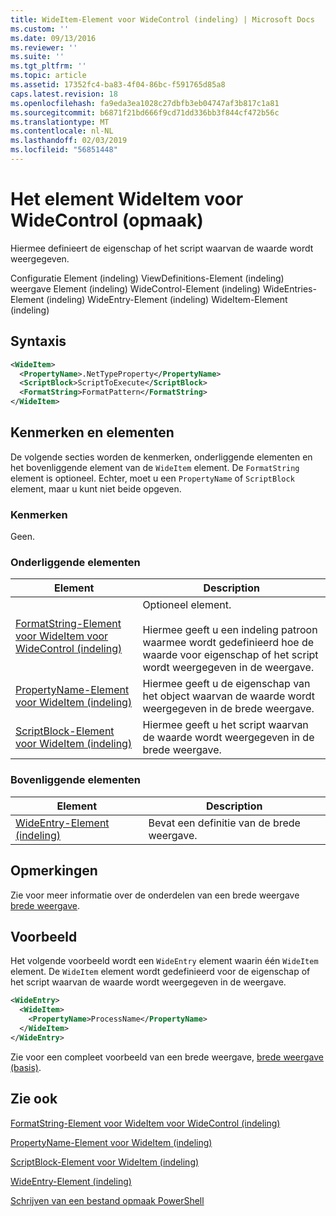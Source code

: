 ```yaml
---
title: WideItem-Element voor WideControl (indeling) | Microsoft Docs
ms.custom: ''
ms.date: 09/13/2016
ms.reviewer: ''
ms.suite: ''
ms.tgt_pltfrm: ''
ms.topic: article
ms.assetid: 17352fc4-ba83-4f04-86bc-f591765d85a8
caps.latest.revision: 18
ms.openlocfilehash: fa9eda3ea1028c27dbfb3eb04747af3b817c1a81
ms.sourcegitcommit: b6871f21bd666f9cd71dd336bb3f844cf472b56c
ms.translationtype: MT
ms.contentlocale: nl-NL
ms.lasthandoff: 02/03/2019
ms.locfileid: "56851448"
---
```

# <a name="wideitem-element-for-widecontrol-format"></a>Het element WideItem voor WideControl (opmaak)

Hiermee definieert de eigenschap of het script waarvan de waarde wordt weergegeven.

Configuratie Element (indeling) ViewDefinitions-Element (indeling) weergave Element (indeling) WideControl-Element (indeling) WideEntries-Element (indeling) WideEntry-Element (indeling) WideItem-Element (indeling)

## <a name="syntax"></a>Syntaxis

```xml
<WideItem>
  <PropertyName>.NetTypeProperty</PropertyName>
  <ScriptBlock>ScriptToExecute</ScriptBlock>
  <FormatString>FormatPattern</FormatString>
</WideItem>
```

## <a name="attributes-and-elements"></a>Kenmerken en elementen

De volgende secties worden de kenmerken, onderliggende elementen en het bovenliggende element van de `WideItem` element. De `FormatString` element is optioneel. Echter, moet u een `PropertyName` of `ScriptBlock` element, maar u kunt niet beide opgeven.

### <a name="attributes"></a>Kenmerken

Geen.

### <a name="child-elements"></a>Onderliggende elementen

|Element|Description|
|-------------|-----------------|
|[FormatString-Element voor WideItem voor WideControl (indeling)](./formatstring-element-for-wideitem-for-widecontrol-format.md)|Optioneel element.<br /><br /> Hiermee geeft u een indeling patroon waarmee wordt gedefinieerd hoe de waarde voor eigenschap of het script wordt weergegeven in de weergave.|
|[PropertyName-Element voor WideItem (indeling)](./propertyname-element-for-wideitem-for-widecontrol-format.md)|Hiermee geeft u de eigenschap van het object waarvan de waarde wordt weergegeven in de brede weergave.|
|[ScriptBlock-Element voor WideItem (indeling)](./scriptblock-element-for-wideitem-for-widecontrol-format.md)|Hiermee geeft u het script waarvan de waarde wordt weergegeven in de brede weergave.|

### <a name="parent-elements"></a>Bovenliggende elementen

|Element|Description|
|-------------|-----------------|
|[WideEntry-Element (indeling)](./wideentry-element-for-widecontrol-format.md)|Bevat een definitie van de brede weergave.|

## <a name="remarks"></a>Opmerkingen

Zie voor meer informatie over de onderdelen van een brede weergave [brede weergave](./creating-a-wide-view.md).

## <a name="example"></a>Voorbeeld

Het volgende voorbeeld wordt een `WideEntry` element waarin één `WideItem` element. De `WideItem` element wordt gedefinieerd voor de eigenschap of het script waarvan de waarde wordt weergegeven in de weergave.

```xml
<WideEntry>
  <WideItem>
    <PropertyName>ProcessName</PropertyName>
  </WideItem>
</WideEntry>
```

Zie voor een compleet voorbeeld van een brede weergave, [brede weergave (basis)](./wide-view-basic.md).

## <a name="see-also"></a>Zie ook

[FormatString-Element voor WideItem voor WideControl (indeling)](./formatstring-element-for-wideitem-for-widecontrol-format.md)

[PropertyName-Element voor WideItem (indeling)](./propertyname-element-for-wideitem-for-widecontrol-format.md)

[ScriptBlock-Element voor WideItem (indeling)](./scriptblock-element-for-wideitem-for-widecontrol-format.md)

[WideEntry-Element (indeling)](./wideentry-element-for-widecontrol-format.md)

[Schrijven van een bestand opmaak PowerShell](./writing-a-powershell-formatting-file.md)
